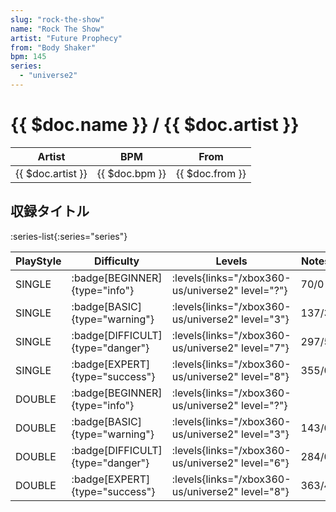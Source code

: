 ```yaml
---
slug: "rock-the-show"
name: "Rock The Show"
artist: "Future Prophecy"
from: "Body Shaker"
bpm: 145
series:
  - "universe2"
---
```


# {{ $doc.name }} / {{ $doc.artist }}

|Artist|BPM|From|
|------|---|----|
|{{ $doc.artist }}|{{ $doc.bpm }}|{{ $doc.from }}|

## 収録タイトル

:series-list{:series="series"}

|PlayStyle|Difficulty|Levels|Notes|Movie|
|---------|----------|------|-----|-----|
|SINGLE| :badge[BEGINNER]{type="info"}| :levels{links="/xbox360-us/universe2" level="?"}|70/0||
|SINGLE| :badge[BASIC]{type="warning"}| :levels{links="/xbox360-us/universe2" level="3"}|137/3||
|SINGLE| :badge[DIFFICULT]{type="danger"}| :levels{links="/xbox360-us/universe2" level="7"}|297/5||
|SINGLE| :badge[EXPERT]{type="success"}| :levels{links="/xbox360-us/universe2" level="8"}|355/0||
|DOUBLE| :badge[BEGINNER]{type="info"}| :levels{links="/xbox360-us/universe2" level="?"}|||
|DOUBLE| :badge[BASIC]{type="warning"}| :levels{links="/xbox360-us/universe2" level="3"}|143/0||
|DOUBLE| :badge[DIFFICULT]{type="danger"}| :levels{links="/xbox360-us/universe2" level="6"}|284/0||
|DOUBLE| :badge[EXPERT]{type="success"}| :levels{links="/xbox360-us/universe2" level="8"}|363/4||
